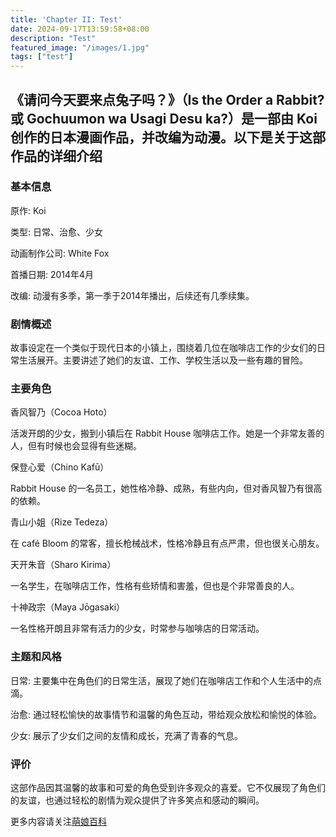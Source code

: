 ```yaml
---
title: 'Chapter II: Test'
date: 2024-09-17T13:59:58+08:00
description: "Test"
featured_image: "/images/1.jpg"
tags: ["test"]
---
```


## 《请问今天要来点兔子吗？》（Is the Order a Rabbit? 或 Gochuumon wa Usagi Desu ka?）是一部由 Koi 创作的日本漫画作品，并改编为动漫。以下是关于这部作品的详细介绍

### 基本信息

原作: Koi

类型: 日常、治愈、少女

动画制作公司: White Fox

首播日期: 2014年4月

改编: 动漫有多季，第一季于2014年播出，后续还有几季续集。

### 剧情概述

故事设定在一个类似于现代日本的小镇上，围绕着几位在咖啡店工作的少女们的日常生活展开。主要讲述了她们的友谊、工作、学校生活以及一些有趣的冒险。

### 主要角色

香风智乃（Cocoa Hoto）

活泼开朗的少女，搬到小镇后在 Rabbit House 咖啡店工作。她是一个非常友善的人，但有时候也会显得有些迷糊。

保登心爱（Chino Kafū）

Rabbit House 的一名员工，她性格冷静、成熟，有些内向，但对香风智乃有很高的依赖。

青山小姐（Rize Tedeza）

在 café Bloom 的常客，擅长枪械战术，性格冷静且有点严肃，但也很关心朋友。

天开朱音（Sharo Kirima）

一名学生，在咖啡店工作，性格有些矫情和害羞，但也是个非常善良的人。

十神政宗（Maya Jōgasaki）

一名性格开朗且非常有活力的少女，时常参与咖啡店的日常活动。

### 主题和风格

日常: 主要集中在角色们的日常生活，展现了她们在咖啡店工作和个人生活中的点滴。

治愈: 通过轻松愉快的故事情节和温馨的角色互动，带给观众放松和愉悦的体验。

少女: 展示了少女们之间的友情和成长，充满了青春的气息。

### 评价

这部作品因其温馨的故事和可爱的角色受到许多观众的喜爱。它不仅展现了角色们的友谊，也通过轻松的剧情为观众提供了许多笑点和感动的瞬间。

更多内容请关注[萌娘百科](https://mzh.moegirl.org.cn/)
